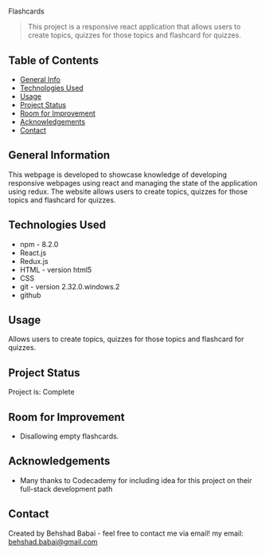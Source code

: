 # 
Flashcards
> This project is a responsive react application that allows users to create topics, quizzes for those topics and flashcard for quizzes.
> <!--Live demo [_here_]().  If you have the project hosted somewhere, include the link here. -->

## Table of Contents
* [General Info](#general-information)
* [Technologies Used](#technologies-used)
* [Usage](#usage)
* [Project Status](#project-status)
* [Room for Improvement](#room-for-improvement)
* [Acknowledgements](#acknowledgements)
* [Contact](#contact) 
<!-- * [License](#license) -->


## General Information
This webpage is developed to showcase knowledge of developing responsive webpages using react and managing the state of the application using redux. The website allows users to create topics, quizzes for those topics and flashcard for quizzes. 
<!-- You don't have to answer all the questions - just the ones relevant to your project. -->


## Technologies Used
-  npm - 8.2.0
-  React.js
-  Redux.js
-  HTML - version html5
-  CSS
-  git - version 2.32.0.windows.2
-  github


## Usage
Allows users to create topics, quizzes for those topics and flashcard for quizzes.


## Project Status
Project is: Complete


## Room for Improvement
- Disallowing empty flashcards.



## Acknowledgements
- Many thanks to Codecademy for including idea for this project on their full-stack development path 


## Contact
Created by Behshad Babai - feel free to contact me via email!
my email: behshad.babai@gmail.com


<!-- Optional -->
<!-- ## License -->
<!-- This project is open source and available under the [... License](). -->

<!-- You don't have to include all sections - just the one's relevant to your project -->
